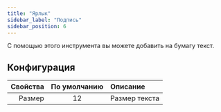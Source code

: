 ```yaml
---
title: "Ярлык"
sidebar_label: "Подпись"
sidebar_position: 6
---
```



С помощью этого инструмента вы можете добавить на бумагу текст.

## Конфигурация

| Свойства | По умолчанию | Описание      |
| --------:|:------------:|:------------- |
|   Размер |      12      | Размер текста |
